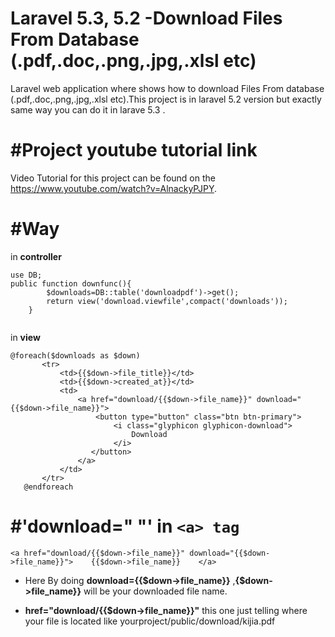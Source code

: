 # Laravel 5.3, 5.2 -Download Files From Database (.pdf,.doc,.png,.jpg,.xlsl etc)

Laravel web application where shows how to download Files From database (.pdf,.doc,.png,.jpg,.xlsl etc).This project is in laravel 5.2 version but exactly same  way you 
can do it in larave 5.3 .


#Project youtube tutorial link
======

>>>
Video Tutorial for this project can be found on the https://www.youtube.com/watch?v=AlnackyPJPY.
>>>


#Way
======

in **controller**

```laravel
use DB;
public function downfunc(){
    	$downloads=DB::table('downloadpdf')->get();
    	return view('download.viewfile',compact('downloads'));
    }
    
```
    
 in **view**
 
 ```laravel
 @foreach($downloads as $down)
		<tr>
			<td>{{$down->file_title}}</td>
			<td>{{$down->created_at}}</td>
			<td>
				<a href="download/{{$down->file_name}}" download="{{$down->file_name}}">
					<button type="button" class="btn btn-primary">
						<i class="glyphicon glyphicon-download">
							Download
						</i>
				   </button>
				</a>
			</td>
		</tr>
	@endforeach
```

#'download=" "' in  ``` <a> tag  ```
======

```laravel
<a href="download/{{$down->file_name}}" download="{{$down->file_name}}">	{{$down->file_name}}	</a>
```

* Here By doing **download={{$down->file_name}}** ,**{$down->file_name}}** will be your downloaded file name.

* **href="download/{{$down->file_name}}"** this one just telling where your file is located like yourproject/public/download/kijia.pdf

